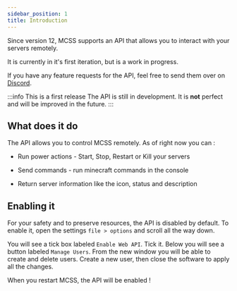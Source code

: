 ```yaml
---
sidebar_position: 1
title: Introduction
---
```


Since version 12, MCSS supports an API that allows you to interact with your servers remotely.

It is currently in it's first iteration, but is a work in progress.

If you have any feature requests for the API, feel free to send them over on [Discord](https://discord.gg/DEn89PB).


:::info This is a first release
The API is still in development. It is **not** perfect and will be improved in the future.
:::

## What does it do

The API allows you to control MCSS remotely. As of right now you can : 

* Run power actions - Start, Stop, Restart or Kill your servers

* Send commands - run minecraft commands in the console

* Return server information like the icon, status and description


## Enabling it

For your safety and to preserve resources, the API is disabled by default. To enable it, open the settings `file > options` and scroll all the way down.

You will see a tick box labeled `Enable Web API`. Tick it. Below you will see a button labeled `Manage Users`. From the new window you will be able to create and delete users. Create a new user, then close the software to apply all the changes. 

When you restart MCSS, the API will be enabled !

